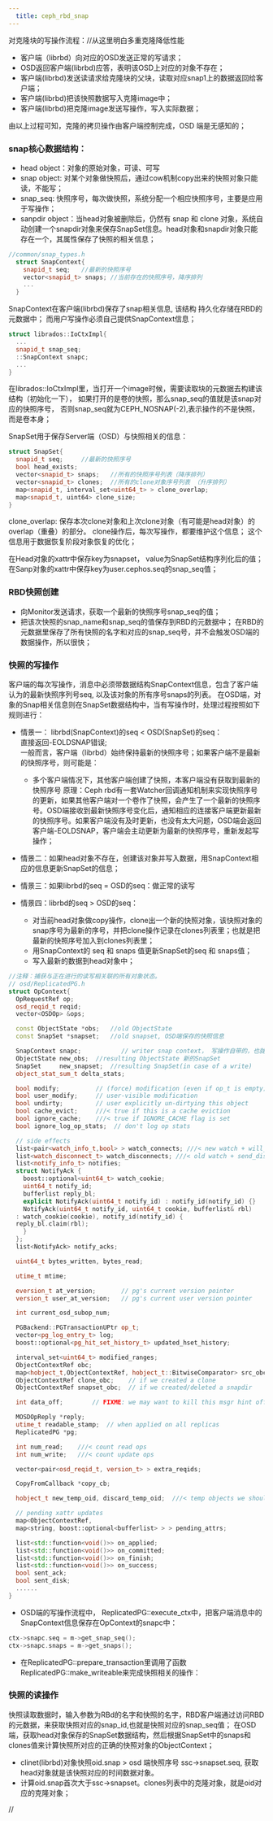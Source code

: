 ```yaml
---
  title: ceph_rbd_snap
---
```


对克隆块的写操作流程：//从这里明白多重克隆降低性能

- 客户端（librbd）向对应的OSD发送正常的写请求；
- OSD返回客户端(librbd)应答，表明该OSD上对应的对象不存在；
- 客户端(librbd)发送读请求给克隆块的父块，读取对应snap1上的数据返回给客户端；
- 客户端(librbd)把该快照数据写入克隆image中；
- 客户端(librbd)把克隆image发送写操作，写入实际数据；

由以上过程可知，克隆的拷贝操作由客户端控制完成，OSD 端是无感知的；

### snap核心数据结构：

- head object：对象的原始对象，可读、可写
- snap object: 对某个对象做快照后，通过cow机制copy出来的快照对象只能读，不能写；
- snap_seq: 快照序号，每次做快照，系统分配一个相应快照序号，主要是应用于写操作；
- sanpdir object：当head对象被删除后，仍然有 snap 和 clone 对象，系统自动创建一个snapdir对象来保存SnapSet信息。head对象和snapdir对象只能存在一个，其属性保存了快照的相关信息；


```c++
//common/snap_types.h
  struct SnapContext{
    snapid_t seq;   //最新的快照序号
    vector<snapid_t> snaps; //当前存在的快照序号，降序排列
    ...
  }
```
SnapContext在客户端(librbd)保存了snap相关信息, 该结构 持久化存储在RBD的元数据中；
而用户写操作必须自己提供SnapContext信息；

```c++
struct librados::IoCtxImpl{
  ...
  snapid_t snap_seq;
  ::SnapContext snapc;
  ...
}
```
在librados::IoCtxImpl里，当打开一个image时候，需要读取块的元数据去构建该结构（初始化一下），
如果打开的是卷的快照，那么snap_seq的值就是该snap对应的快照序号，
否则snap_seq就为CEPH_NOSNAP(-2),表示操作的不是快照，而是卷本身；

SnapSet用于保存Server端（OSD）与快照相关的信息：
```c++
struct SnapSet{
  snapid_t seq;     //最新的快照序号
  bool head_exists;
  vector<snapid_t> snaps;   //所有的快照序号列表（降序排列）
  vector<snapid_t> clones;  //所有的clone对象序号列表 （升序排列）
  map<snapid_t, interval_set<uint64_t> > clone_overlap;
  map<snapid_t, uint64> clone_size;
}
```

clone_overlap: 保存本次clone对象和上次clone对象（有可能是head对象）的overlap（重叠）的部分。
clone操作后，每次写操作，都要维护这个信息； 这个信息用于数据恢复阶段对象恢复的优化；

在Head对象的xattr中保存key为snapset， value为SnapSet结构序列化后的值；
在Sanp对象的xattr中保存key为user.cephos.seq的snap_seq值；

### RBD快照创建

- 向Monitor发送请求，获取一个最新的快照序号snap_seq的值；
- 把该次快照的snap_name和snap_seq的值保存到RBD的元数据中；
在RBD的元数据里保存了所有快照的名字和对应的snap_seq号，并不会触发OSD端的数据操作，所以很快；


### 快照的写操作

  客户端的每次写操作，消息中必须带数据结构SnapContext信息，包含了客户端认为的最新快照序列号seq, 以及该对象的所有序号snaps的列表。
在OSD端，对象的Snap相关信息则在SnapSet数据结构中，当有写操作时，处理过程按照如下规则进行：

- 情景一： librbd(SnapContext)的seq < OSD(SnapSet)的seq：</br>
  直接返回-EOLDSNAP错误;   <br>
  一般而言，客户端（librbd）始终保持最新的快照序号；如果客户端不是最新的快照序号，则可能是：

    - 多个客户端情况下，其他客户端创建了快照，本客户端没有获取到最新的快照序号
  原理：Ceph rbd有一套Watcher回调通知机制来实现快照序号的更新，如果其他客户端对一个卷作了快照，会产生了一个最新的快照序号。OSD端接收到最新快照序号变化后，通知相应的连接客户端更新最新的快照序号。如果客户端没有及时更新，也没有太大问题，OSD端会返回客户端-EOLDSNAP，客户端会主动更新为最新的快照序号，重新发起写操作；

- 情景二：如果head对象不存在，创建该对象并写入数据，用SnapContext相应的信息更新SnapSet的信息；
- 情景三：如果librbd的seq = OSD的seq：做正常的读写
- 情景四：librbd的seq > OSD的seq：<br>
    - 对当前head对象做copy操作，clone出一个新的快照对象，该快照对象的snap序号为最新的序号，并把clone操作记录在clones列表里；也就是把最新的快照序号加入到clones列表里；
    - 用SnapContext的 seq 和 snaps 值更新SnapSet的seq 和 snaps值；
    - 写入最新的数据到head对象中；

```c++
//注释：捕获与正在进行的读写相关联的所有对象状态。
// osd/ReplicatedPG.h
struct OpContext{
  OpRequestRef op;
  osd_reqid_t reqid;
  vector<OSDOp> &ops;

  const ObjectState *obs;   //old ObjectState
  const SnapSet *snapset;   //old snapset, OSD端保存的快照信息

  SnapContext snapc;           // writer snap context， 写操作自带的，也就是librbd的SnapContext信息；
  ObjectState new_obs;  //resulting ObjectState 新的SnapSet
  SnapSet     new_snapset;  //resulting SnapSet(in case of a write)
  object_stat_sum_t delta_stats;

  bool modify;          // (force) modification (even if op_t is empty)
  bool user_modify;     // user-visible modification
  bool undirty;         // user explicitly un-dirtying this object
  bool cache_evict;     ///< true if this is a cache eviction
  bool ignore_cache;    ///< true if IGNORE_CACHE flag is set
  bool ignore_log_op_stats;  // don't log op stats

  // side effects
  list<pair<watch_info_t,bool> > watch_connects; ///< new watch + will_ping flag
  list<watch_disconnect_t> watch_disconnects; ///< old watch + send_discon
  list<notify_info_t> notifies;
  struct NotifyAck {
    boost::optional<uint64_t> watch_cookie;
    uint64_t notify_id;
    bufferlist reply_bl;
    explicit NotifyAck(uint64_t notify_id) : notify_id(notify_id) {}
    NotifyAck(uint64_t notify_id, uint64_t cookie, bufferlist& rbl)
  : watch_cookie(cookie), notify_id(notify_id) {
  reply_bl.claim(rbl);
    }
  };
  list<NotifyAck> notify_acks;

  uint64_t bytes_written, bytes_read;

  utime_t mtime;

  eversion_t at_version;       // pg's current version pointer
  version_t user_at_version;   // pg's current user version pointer

  int current_osd_subop_num;

  PGBackend::PGTransactionUPtr op_t;
  vector<pg_log_entry_t> log;
  boost::optional<pg_hit_set_history_t> updated_hset_history;

  interval_set<uint64_t> modified_ranges;
  ObjectContextRef obc;
  map<hobject_t,ObjectContextRef, hobject_t::BitwiseComparator> src_obc;
  ObjectContextRef clone_obc;    // if we created a clone
  ObjectContextRef snapset_obc;  // if we created/deleted a snapdir

  int data_off;        // FIXME: we may want to kill this msgr hint off at some point!

  MOSDOpReply *reply;
  utime_t readable_stamp;  // when applied on all replicas
  ReplicatedPG *pg;

  int num_read;    ///< count read ops
  int num_write;   ///< count update ops

  vector<pair<osd_reqid_t, version_t> > extra_reqids;

  CopyFromCallback *copy_cb;

  hobject_t new_temp_oid, discard_temp_oid;  ///< temp objects we should start/stop tracking

  // pending xattr updates
  map<ObjectContextRef,
  map<string, boost::optional<bufferlist> > > pending_attrs;

  list<std::function<void()>> on_applied;
  list<std::function<void()>> on_committed;
  list<std::function<void()>> on_finish;
  list<std::function<void()>> on_success;
  bool sent_ack;
  bool sent_disk;
  ......
}
```
- OSD端的写操作流程中， ReplicatedPG::execute_ctx中，把客户端消息中的SnapContext信息保存在OpContext的snapc中：

```c++
ctx->snapc.seq = m->get_snap_seq();
ctx->snapc.snaps = m->get_snaps();
```
- 在ReplicatedPG::prepare_transaction里调用了函数ReplicatedPG::make_writeable来完成快照相关的操作：

### 快照的读操作

快照读取数据时，输入参数为RBd的名字和快照的名字，RBD客户端通过访问RBD的元数据，来获取快照对应的snap_id,也就是快照对应的snap_seq值；
在OSD端，获取head对象保存的SnapSet数据结构，然后根据SnapSet中的snaps和clones值来计算快照所对应的正确的快照对象的ObjectContext；

- clinet(librbd)对象快照oid.snap > osd 端快照序号 ssc->snapset.seq, 获取head对象就是该快照对应的时间数据对象。
- 计算oid.snap首次大于ssc->snapset。clones列表中的克隆对象，就是oid对应的克隆对象；













//
